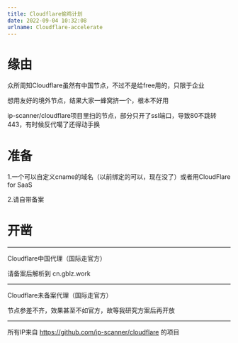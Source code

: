 ```yaml
---
title: Cloudflare偷鸡计划
date: 2022-09-04 10:32:08
urlname: Cloudflare-accelerate
---
```

# 缘由

众所周知Cloudflare虽然有中国节点，不过不是给free用的，只限于企业

想用友好的境外节点，结果大家一蜂窝挤一个，根本不好用

ip-scanner/cloudflare项目里扫的节点，部分只开了ssl端口，导致80不跳转443，有时候反代噶了还得动手换

# 准备

1.一个可以自定义cname的域名（以前绑定的可以，现在没了）或者用CloudFlare for SaaS

2.请自带备案

# 开凿

---

Cloudflare中国代理（国际走官方）

请备案后解析到  cn.gblz.work

---

Cloudflare未备案代理（国际走官方）

节点参差不齐，效果甚至不如官方，故等我研究方案后再开放

---

所有IP来自 https://github.com/ip-scanner/cloudflare 的项目